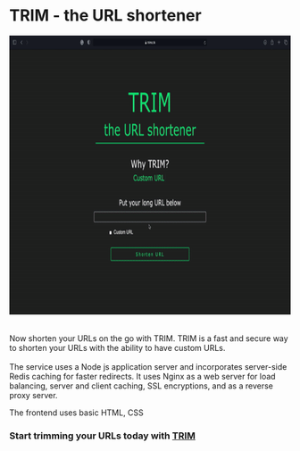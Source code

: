 # TRIM - the URL shortener

<p  align="center"><img height="500" src = "https://github.com/IshaanOhri/Trim/blob/master/TRIM.gif"></p>
<br>
Now shorten your URLs on the go with TRIM. TRIM is a fast and secure way to shorten your URLs with the ability to have custom URLs. <br><br>
The service uses a Node js application server and incorporates server-side Redis caching for faster redirects. It uses Nginx as a web server for load balancing, server and client caching, SSL encryptions, and as a reverse proxy server.

The frontend uses basic HTML, CSS

### Start trimming your URLs today with [TRIM](https://trimz.tk)
